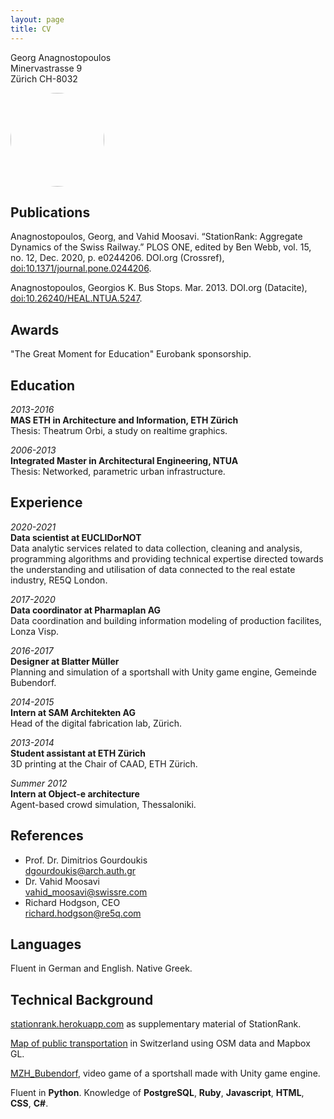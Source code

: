 ```yaml
---
layout: page
title: CV
---
```

Georg Anagnostopoulos<br>
Minervastrasse 9<br>
Zürich CH-8032

<img src="https://github.com/GAnagno/myblog/blob/gh-pages/assets/images/Profilbild.jpg?raw=true" height="auto" width="150" style="border-radius:50%">

Publications
---------

Anagnostopoulos, Georg, and Vahid Moosavi. “StationRank: Aggregate Dynamics of the Swiss Railway.” PLOS ONE, edited by Ben Webb, vol. 15, no. 12, Dec. 2020, p. e0244206. DOI.org (Crossref), [doi:10.1371/journal.pone.0244206][ref1].

Anagnostopoulos, Georgios K. Bus Stops. Mar. 2013. DOI.org (Datacite), [doi:10.26240/HEAL.NTUA.5247][ref2].

Awards
---------
"The Great Moment for Education" Eurobank sponsorship.

Education
---------
*2013-2016*  
**MAS ETH in Architecture and Information, ETH Zürich**  
Thesis: Theatrum Orbi, a study on realtime graphics.  

*2006-2013*  
**Integrated Master in Architectural Engineering, NTUA**  
Thesis: Networked, parametric urban infrastructure.

Experience
----------
*2020-2021*  
**Data scientist at EUCLIDorNOT**  
Data analytic services related to data collection, cleaning and analysis, programming algorithms and providing technical expertise directed towards the understanding and utilisation of data connected to the real estate industry, RE5Q London.  

*2017-2020*  
**Data coordinator at Pharmaplan AG**  
Data coordination and building information modeling of production facilites, Lonza Visp.  

*2016-2017*  
**Designer at Blatter Müller**  
Planning and simulation of a sportshall with Unity game engine, Gemeinde Bubendorf.  

*2014-2015*  
**Intern at SAM Architekten AG**  
Head of the digital fabrication lab, Zürich.  

*2013-2014*  
**Student assistant at ETH Zürich**  
3D printing at the Chair of CAAD, ETH Zürich.

*Summer 2012*  
**Intern at Object-e architecture**  
Agent-based crowd simulation, Thessaloniki.

References
--------------------
- Prof. Dr. Dimitrios Gourdoukis  
[dgourdoukis@arch.auth.gr](mailto:dgourdoukis@arch.auth.gr)
- Dr. Vahid Moosavi  
[vahid_moosavi@swissre.com](mailto:vahid_moosavi@swissre.com)
- Richard Hodgson, CEO  
[richard.hodgson@re5q.com](mailto:richard.hodgson@re5q.com)

Languages
--------------------
Fluent in German and English. Native Greek.

Technical Background
--------------------
[stationrank.herokuapp.com][ref3] as supplementary material of StationRank.

[Map of public transportation][ref4] in Switzerland using OSM data and Mapbox GL.

[MZH_Bubendorf][ref5], video game of a sportshall made with Unity game engine.

Fluent in **Python**. Knowledge of **PostgreSQL**, **Ruby**, **Javascript**, **HTML**, **CSS**, **C#**.

[ref1]: https://doi.org/10.1371/journal.pone.0244206
[ref2]: http://dx.doi.org/10.26240/heal.ntua.5247
[ref3]: https://stationrank.herokuapp.com/
[ref4]: https://ganagno.github.io/maps/che.html
[ref5]: http://anagno.com/MZH_Bubendorf/

